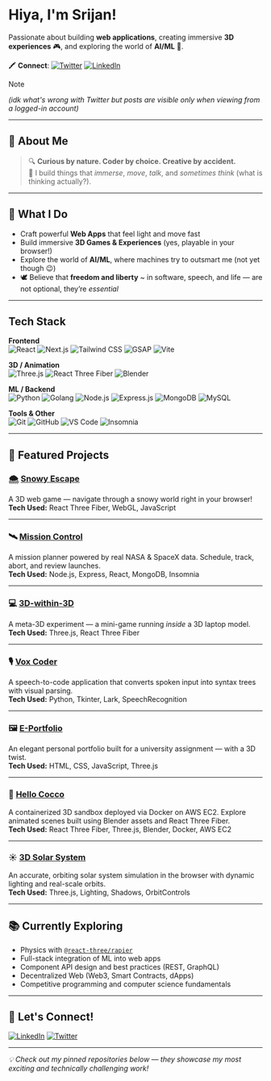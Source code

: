 #  Hiya, I'm Srijan!

Passionate about building **web applications**, creating immersive **3D experiences** 🎮, and exploring the world of **AI/ML** 🤖.

🖍️ **Connect**: [![Twitter](https://img.shields.io/badge/-Twitter-1DA1F2?style=flat&logo=twitter&logoColor=white)](https://x.com/srijancs) [![LinkedIn](https://img.shields.io/badge/-LinkedIn-0077B5?style=flat&logo=linkedin&logoColor=white)](https://www.linkedin.com/in/srijan-petwal/)

>[!NOTE]
> *(idk what's wrong with Twitter but posts are visible only when viewing from a logged-in account)*

---

## 🧬 About Me

> 🔍 **Curious by nature. Coder by choice. Creative by accident.**  
> 🎯 I build things that *immerse*, *move*, *talk*, and *sometimes think* (what is thinking actually?).

---

## 🧩 What I Do

- Craft powerful **Web Apps** that feel light and move fast  
- Build immersive **3D Games & Experiences** (yes, playable in your browser!)  
- Explore the world of **AI/ML**, where machines try to outsmart me (not yet though 😉)  
- 🕊️ Believe that **freedom and liberty** ~ in software, speech, and life — are not optional, they’re *essential*

---

## Tech Stack

**Frontend**  
![React](https://img.shields.io/badge/-React-61DAFB?style=flat&logo=react&logoColor=white)
![Next.js](https://img.shields.io/badge/-Next.js-000000?style=flat&logo=nextdotjs&logoColor=white)
![Tailwind CSS](https://img.shields.io/badge/-Tailwind-06B6D4?style=flat&logo=tailwindcss&logoColor=white)
![GSAP](https://img.shields.io/badge/-GSAP-88CE02?style=flat&logo=greensock&logoColor=white)
![Vite](https://img.shields.io/badge/-Vite-646CFF?style=flat&logo=vite&logoColor=white)

**3D / Animation**  
![Three.js](https://img.shields.io/badge/-Three.js-000000?style=flat&logo=three.js&logoColor=white)
![React Three Fiber](https://img.shields.io/badge/-React%20Three%20Fiber-000?style=flat)
![Blender](https://img.shields.io/badge/-Blender-F5792A?style=flat&logo=blender&logoColor=white)

**ML / Backend**  
![Python](https://img.shields.io/badge/-Python-3776AB?style=flat&logo=python&logoColor=white)
![Golang](https://img.shields.io/badge/-Go-00ADD8?style=flat&logo=go&logoColor=white)
![Node.js](https://img.shields.io/badge/-Node.js-339933?style=flat&logo=node.js&logoColor=white)
![Express.js](https://img.shields.io/badge/-Express.js-000000?style=flat&logo=express&logoColor=white)
![MongoDB](https://img.shields.io/badge/-MongoDB-47A248?style=flat&logo=mongodb&logoColor=white)
![MySQL](https://img.shields.io/badge/-MySQL-4479A1?style=flat&logo=mysql&logoColor=white)

**Tools & Other**  
![Git](https://img.shields.io/badge/-Git-F05032?style=flat&logo=git&logoColor=white)
![GitHub](https://img.shields.io/badge/-GitHub-181717?style=flat&logo=github&logoColor=white)
![VS Code](https://img.shields.io/badge/-VS%20Code-007ACC?style=flat&logo=visual-studio-code&logoColor=white)
![Insomnia](https://img.shields.io/badge/-Insomnia-4000BF?style=flat&logo=insomnia&logoColor=white)

---

## 🚀 Featured Projects

### 🌨️ [Snowy Escape](https://github.com/Srijan-Petwal/snowy-escape)  
A 3D web game — navigate through a snowy world right in your browser!  
**Tech Used:** React Three Fiber, WebGL, JavaScript  

---

### 🛰️ [Mission Control](https://github.com/Srijan-Petwal/mission-control)  
A mission planner powered by real NASA & SpaceX data. Schedule, track, abort, and review launches.  
**Tech Used:** Node.js, Express, React, MongoDB, Insomnia  

---

### 💻 [3D-within-3D](https://github.com/Srijan-Petwal/3D-within-3D)  
A meta-3D experiment — a mini-game running *inside* a 3D laptop model.  
**Tech Used:** Three.js, React Three Fiber  

---

### 🎙️ [Vox Coder](https://github.com/Pranav-Uniyal/Vox-Coder-Voice-Enabled-Compiler)  
A speech-to-code application that converts spoken input into syntax trees with visual parsing.  
**Tech Used:** Python, Tkinter, Lark, SpeechRecognition  

---

### 🖼️ [E-Portfolio](https://github.com/Srijan-Petwal/Eportfolio-assign)  
An elegant personal portfolio built for a university assignment — with a 3D twist.  
**Tech Used:** HTML, CSS, JavaScript, Three.js  

---

### 🧪 [Hello Cocco](https://github.com/Srijan-Petwal/hello-cocco)  
A containerized 3D sandbox deployed via Docker on AWS EC2. Explore animated scenes built using Blender assets and React Three Fiber.  
**Tech Used:** React Three Fiber, Three.js, Blender, Docker, AWS EC2  

---

### ☀️ [3D Solar System](https://github.com/Srijan-Petwal/3D-Solar-System)  
An accurate, orbiting solar system simulation in the browser with dynamic lighting and real-scale orbits.  
**Tech Used:** Three.js, Lighting, Shadows, OrbitControls  

---

## 📚 Currently Exploring

-  Physics with [`@react-three/rapier`](https://github.com/pmndrs/react-three-rapier)  
-  Full-stack integration of ML into web apps  
-  Component API design and best practices (REST, GraphQL)  
-  Decentralized Web (Web3, Smart Contracts, dApps)  
-  Competitive programming and computer science fundamentals  

---

## 💬 Let's Connect!

[![LinkedIn](https://img.shields.io/badge/-LinkedIn-0077B5?style=flat&logo=linkedin&logoColor=white)](https://www.linkedin.com/in/srijan-petwal)
[![Twitter](https://img.shields.io/badge/-Twitter-1DA1F2?style=flat&logo=twitter&logoColor=white)](https://x.com/srijancs)

---

_💡 Check out my pinned repositories below — they showcase my most exciting and technically challenging work!_
